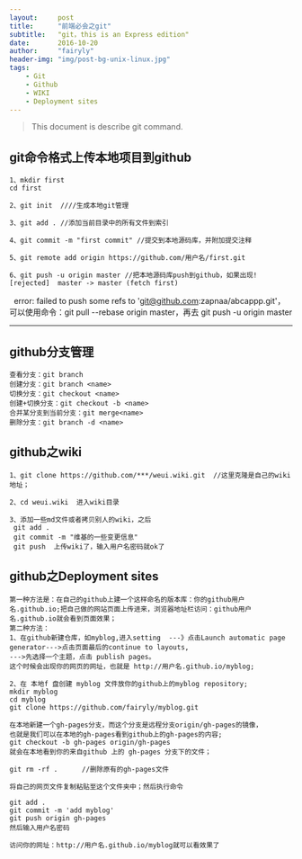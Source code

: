 ```yaml
---
layout:     post
title:      "前端必会之git"
subtitle:   "git，this is an Express edition"
date:       2016-10-20
author:     "fairyly"
header-img: "img/post-bg-unix-linux.jpg"
tags:
    - Git
    - Github
    - WIKI
    - Deployment sites
---
```


> This document is describe git command.


## git命令格式上传本地项目到github

	1、mkdir first
  	cd first

	2、git init  ////生成本地git管理

	3、git add . //添加当前目录中的所有文件到索引

	4、git commit -m "first commit" //提交到本地源码库，并附加提交注释

	5、git remote add origin https://github.com/用户名/first.git

	6、git push -u origin master //把本地源码库push到github，如果出现! [rejected]  master -> master (fetch first)
   	error: failed to push some refs to 'git@github.com:zapnaa/abcappp.git'，可以使用命令：git pull --rebase origin master，再去	git push -u origin master

---
## github分支管理

	查看分支：git branch
	创建分支：git branch <name>
	切换分支：git checkout <name>
	创建+切换分支：git checkout -b <name>
	合并某分支到当前分支：git merge<name>
	删除分支：git branch -d <name>


## github之wiki

	1、git clone https://github.com/***/weui.wiki.git  //这里克隆是自己的wiki地址；

	2、cd weui.wiki  进入wiki目录

	3、添加一些md文件或者拷贝别人的wiki，之后
  	 git add .
  	 git commit -m "维基的一些变更信息"
   	 git push  上传wiki了，输入用户名密码就ok了

## github之Deployment sites

	第一种方法是：在自己的github上建一个这样命名的版本库：你的github用户名.github.io;把自己做的网站页面上传进来，浏览器地址栏访问：github用户	名.github.io就会看到页面效果；
	第二种方法：
	1、在github新建仓库，如myblog,进入setting  ---》点击Launch automatic page generator--->点击页面最后的continue to layouts,
	--->先选择一个主题，点击 publish pages。
	这个时候会出现你的网页的网址，也就是 http://用户名.github.io/myblog;

	2、在 本地f 盘创建 myblog 文件放你的github上的myblog repository;
	mkdir myblog
	cd myblog
	git clone https://github.com/fairyly/myblog.git

	在本地新建一个gh-pages分支，而这个分支是远程分支origin/gh-pages的镜像，
	也就是我们可以在本地的gh-pages看到github上的gh-pages的内容;
	git checkout -b gh-pages origin/gh-pages
	就会在本地看到你的来自github 上的 gh-pages 分支下的文件；

	git rm -rf .      //删除原有的gh-pages文件
	
	将自己的网页文件复制粘贴至这个文件夹中；然后执行命令
	
	git add .
	git commit -m 'add myblog'
	git push origin gh-pages
	然后输入用户名密码

	访问你的网址：http://用户名.github.io/myblog就可以看效果了

